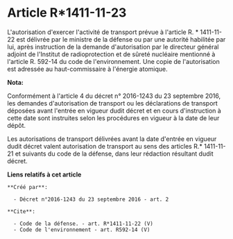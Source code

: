 # Article R*1411-11-23

L'autorisation d'exercer l'activité de transport prévue à l'article R. * 1411-11-22 est délivrée par le ministre de la
défense ou par une autorité habilitée par lui, après instruction de la demande d'autorisation par le directeur général
adjoint de l'Institut de radioprotection et de sûreté nucléaire mentionné à l'article R. 592-14 du code de l'environnement.
Une copie de l'autorisation est adressée au haut-commissaire à l'énergie atomique.

**Nota:**

Conformément à l'article 4 du décret n° 2016-1243 du 23 septembre 2016, les demandes d'autorisation de transport ou les
déclarations de transport déposées avant l'entrée en vigueur dudit décret et en cours d'instruction à cette date sont
instruites selon les procédures en vigueur à la date de leur dépôt.

Les autorisations de transport délivrées avant la date d'entrée en vigueur dudit décret valent autorisation de transport au
sens des articles R.* 1411-11-21 et suivants du code de la défense, dans leur rédaction résultant dudit décret.

**Liens relatifs à cet article**

	**Créé par**:

	  - Décret n°2016-1243 du 23 septembre 2016 - art. 2

	**Cite**:

	  - Code de la défense. - art. R*1411-11-22 (V)
	  - Code de l'environnement - art. R592-14 (V)
